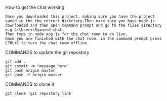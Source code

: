 How to get the chat working 
```
Once you downloaded this project, making sure you have the project saved in the the correct directory.Then make sure you have node.js downloaded and then open command prompt and go to the files directory e.g C:\Users\Ryan>cd chat.
Then type in node app.js for the chat room to go live.
Once you are finished with the chat room, in the command prompt press CTRL+C to turn the chat room offline.
```
COMMANDS to update the git repostory
```
git add .
git commit -m "message here"
git push origin master
git push -f origin master
```

COMMANDS to clone it
```
git clone 'git repostory link'
```
